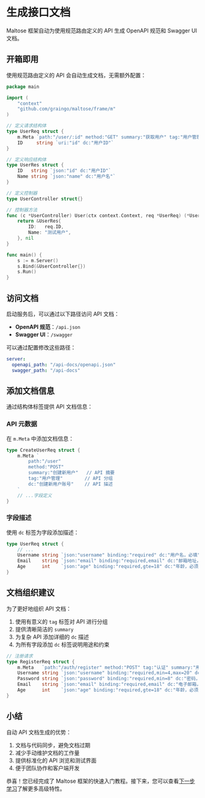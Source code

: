 # 生成接口文档

Maltose 框架自动为使用规范路由定义的 API 生成 OpenAPI 规范和 Swagger UI 文档。

## 开箱即用

使用规范路由定义的 API 会自动生成文档，无需额外配置：

```go
package main

import (
    "context"
    "github.com/graingo/maltose/frame/m"
)

// 定义请求结构体
type UserReq struct {
    m.Meta `path:"/user/:id" method:"GET" summary:"获取用户" tag:"用户管理"`
    ID     string `uri:"id" dc:"用户ID"`
}

// 定义响应结构体
type UserRes struct {
    ID   string `json:"id" dc:"用户ID"`
    Name string `json:"name" dc:"用户名"`
}

// 定义控制器
type UserController struct{}

// 控制器方法
func (c *UserController) User(ctx context.Context, req *UserReq) (*UserRes, error) {
    return &UserRes{
        ID:   req.ID,
        Name: "测试用户",
    }, nil
}

func main() {
    s := m.Server()
    s.Bind(&UserController{})
    s.Run()
}
```

## 访问文档

启动服务后，可以通过以下路径访问 API 文档：

- **OpenAPI 规范**：`/api.json`
- **Swagger UI**：`/swagger`

可以通过配置修改这些路径：

```yaml
server:
  openapi_path: "/api-docs/openapi.json"
  swagger_path: "/api-docs"
```

## 添加文档信息

通过结构体标签提供 API 文档信息：

### API 元数据

在 `m.Meta` 中添加文档信息：

```go
type CreateUserReq struct {
    m.Meta `
        path:"/user"
        method:"POST"
        summary:"创建新用户"   // API 摘要
        tag:"用户管理"        // API 分组
        dc:"创建新用户账号"    // API 描述
    `
    // ...字段定义
}
```

### 字段描述

使用 `dc` 标签为字段添加描述：

```go
type UserReq struct {
    // ...
    Username string `json:"username" binding:"required" dc:"用户名，必填"`
    Email    string `json:"email" binding:"required,email" dc:"邮箱地址，必须是有效的邮箱格式"`
    Age      int    `json:"age" binding:"required,gte=18" dc:"年龄，必须大于或等于18岁"`
}
```

## 文档组织建议

为了更好地组织 API 文档：

1. 使用有意义的 `tag` 标签对 API 进行分组
2. 提供清晰简洁的 `summary`
3. 为复杂 API 添加详细的 `dc` 描述
4. 为所有字段添加 `dc` 标签说明用途和约束

```go
// 注册请求
type RegisterReq struct {
    m.Meta   `path:"/auth/register" method:"POST" tag:"认证" summary:"用户注册" dc:"创建新用户账号并返回访问令牌"`
    Username string `json:"username" binding:"required,min=4,max=20" dc:"用户名，4-20个字符"`
    Password string `json:"password" binding:"required,min=8" dc:"密码，最少8个字符"`
    Email    string `json:"email" binding:"required,email" dc:"电子邮箱，用于验证"`
    Age      int    `json:"age" binding:"required,gte=18" dc:"年龄，必须大于等于18岁"`
}
```

## 小结

自动 API 文档生成的优势：

1. 文档与代码同步，避免文档过期
2. 减少手动维护文档的工作量
3. 提供标准化的 API 浏览和测试界面
4. 便于团队协作和客户端开发

恭喜！您已经完成了 Maltose 框架的快速入门教程。接下来，您可以查看[下一步学习](quick-next.md)了解更多高级特性。
